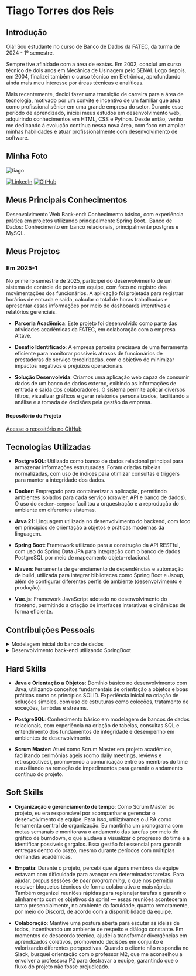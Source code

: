 # Tiago Torres dos Reis

## Introdução

Olá! Sou estudante no curso de Banco de Dados da FATEC, da turma de 2024 - 1º semestre.

Sempre tive afinidade com a área de exatas. Em 2002, concluí um curso técnico de dois anos em Mecânica de Usinagem pelo SENAI. Logo depois, em 2004, finalizei também o curso técnico em Eletrônica, aprofundando ainda mais meu interesse por áreas técnicas e analíticas.

Mais recentemente, decidi fazer uma transição de carreira para a área de tecnologia, motivado por um convite e incentivo de um familiar que atua como profissional sênior em uma grande empresa do setor. Durante esse período de aprendizado, iniciei meus estudos em desenvolvimento web, adquirindo conhecimentos em HTML, CSS e Python. Desde então, venho me dedicando à evolução contínua nessa nova área, com foco em ampliar minhas habilidades e atuar profissionalmente com desenvolvimento de software.

## Minha Foto

![tiago](https://github.com/user-attachments/assets/2715b681-6533-41bd-a176-4ec9130a1a90)

[![LinkedIn](https://img.shields.io/badge/LinkedIn-0077B5?style=for-the-badge&logo=linkedin&logoColor=white)](https://www.linkedin.com/in/tiago-torres-dos-reis/) [![GitHub](https://img.shields.io/badge/GitHub-100000?style=for-the-badge&logo=github&logoColor=white)](https://github.com/TiagoTReis)

## Meus Principais Conhecimentos

Desenvolvimento Web Back-end: Conhecimento básico, com experiência prática em projetos utilizando principalmente Spring Boot..
Banco de Dados: Conhecimento em banco relacionais, principalmente postgres e MySQL.

## Meus Projetos

### Em 2025-1

No primeiro semestre de 2025, participei do desenvolvimento de um sistema de controle de ponto em equipe, com foco no registro das movimentações dos funcionários. A aplicação foi projetada para registrar horários de entrada e saída, calcular o total de horas trabalhadas e apresentar essas informações por meio de dashboards interativos e relatórios gerenciais.

- **Parceria Acadêmica**: Este projeto foi desenvolvido como parte das atividades acadêmicas da FATEC, em colaboração com a empresa Altave.

- **Desafio Identificado**: A empresa parceira precisava de uma ferramenta eficiente para monitorar possíveis atrasos de funcionários de prestadoras de serviço terceirizadas, com o objetivo de minimizar impactos negativos e prejuízos operacionais.

- **Solução Desenvolvida**: Criamos uma aplicação web capaz de consumir dados de um banco de dados externo, exibindo as informações de entrada e saída dos colaboradores. O sistema permite aplicar diversos filtros, visualizar gráficos e gerar relatórios personalizados, facilitando a análise e a tomada de decisões pela gestão da empresa.


#### Repositório do Projeto

[Acesse o repositório no GitHub](https://github.com/SQLutions-FATEC/API-3-Semestre)


## Tecnologias Utilizadas

- **PostgreSQL**: Utilizado como banco de dados relacional principal para armazenar informações estruturadas. Foram criadas tabelas normalizadas, com uso de índices para otimizar consultas e triggers para manter a integridade dos dados.

- **Docker**: Empregado para containerizar a aplicação, permitindo ambientes isolados para cada serviço (crawler, API e banco de dados). O uso do `docker-compose` facilitou a orquestração e a reprodução do ambiente em diferentes sistemas.

- **Java 21**: Linguagem utilizada no desenvolvimento do backend, com foco em princípios de orientação a objetos e práticas modernas da linguagem.

- **Spring Boot**: Framework utilizado para a construção da API RESTful, com uso do Spring Data JPA para integração com o banco de dados PostgreSQL por meio de mapeamento objeto-relacional.

- **Maven**: Ferramenta de gerenciamento de dependências e automação de build, utilizada para integrar bibliotecas como Spring Boot e Jsoup, além de configurar diferentes perfis de ambiente (desenvolvimento e produção).

- **Vue.js**: Framework JavaScript adotado no desenvolvimento do frontend, permitindo a criação de interfaces interativas e dinâmicas de forma eficiente.

## Contribuições Pessoais

<details>
  <summary>Modelagem inicial do banco de dados</summary>
<br>
Em conjunto com os demais membros do grupo, definimos a estrutura inicial do banco de dados, incluindo suas tabelas e relacionamentos. O foco foi criar um esquema que atendesse aos fluxos prioritários mapeados, com uma abordagem de visibilidade limitada a longo prazo. Para garantir a coerência e facilitar as alterações, elaboramos um dump do banco que é inicializado junto ao Docker, minimizando assim os conflitos decorrentes de futuras modificações em relacionamentos, tabelas ou na adição de novos componentes.


![Diagrama de Modelagem](fotos/modelagem.png)

</details>

<details>
  <summary>Desenvolvimento back-end utilizando SpringBoot</summary>

Minha contribuição durante o desenvolvimento incluiu a refatoração pontual do código, meu objetivo era visar a otimização e a manutenibilidade. Intensifiquei esse trabalho nas semanas finais, próximo à entrega, focando nos seguintes pontos de melhoria:

  <details>
    <summary>Estruturação de dados (DTO)</summary>

Definição e implementação de DTOs (Data Transfer Objects) para organizar e otimizar a transferência de dados entre as camadas da aplicação.

![Refatoracao de DTO](fotos/refatoracao-de-dto.png)

  </details>

  <details>
    <summary>Padronização de Código</summary>

Estabelecimento de padrões de código para garantir consistência, legibilidade e manutenção eficiente do projeto.

![padronizacao](fotos/padronizacao.png)
  </details>

<details>
  <summary>Endpoint para exportações em Larga Escala </summary>
  
  Criação de endpoints para ignorar a paginação e trazer todos os dados do banco.

  ![endpoint](fotos/endpoint.png)
  </details>


</details>

## Hard Skills

- **Java e Orientação a Objetos**: Domínio básico no desenvolvimento com Java, utilizando conceitos fundamentais de orientação a objetos e boas práticas como os princípios SOLID. Experiência inicial na criação de soluções simples, com uso de estruturas como coleções, tratamento de exceções, lambdas e streams.

- **PostgreSQL**: Conhecimento básico em modelagem de bancos de dados relacionais, com experiência na criação de tabelas, consultas SQL e entendimento dos fundamentos de integridade e desempenho em ambientes de desenvolvimento.

- **Scrum Master**: Atuei como Scrum Master em projeto acadêmico, facilitando cerimônias ágeis (como daily meetings, reviews e retrospectives), promovendo a comunicação entre os membros do time e auxiliando na remoção de impedimentos para garantir o andamento contínuo do projeto.

## Soft Skills

- **Organização e gerenciamento de tempo**: Como Scrum Master do projeto, eu era responsável por acompanhar e gerenciar o desenvolvimento da equipe. Para isso, utilizávamos o JIRA como ferramenta central de organização. Eu mantinha um cronograma com metas semanais e monitorava o andamento das tarefas por meio do gráfico de burndown, o que ajudava a visualizar o progresso do time e a identificar possíveis gargalos. Essa gestão foi essencial para garantir entregas dentro do prazo, mesmo durante períodos com múltiplas demandas acadêmicas.

- **Empatia**: Durante o projeto, percebi que alguns membros da equipe estavam com dificuldade para avançar em determinadas tarefas. Para ajudar, propus sessões de *peer programming*, o que nos permitiu resolver bloqueios técnicos de forma colaborativa e mais rápida. Também organizei reuniões rápidas para replanejar tarefas e garantir o alinhamento com os objetivos da sprint — essas reuniões aconteceram tanto presencialmente, no ambiente da faculdade, quanto remotamente, por meio do Discord, de acordo com a disponibilidade da equipe.


- **Colaboração**: Mantive uma postura aberta para escutar as ideias de todos, incentivando um ambiente de respeito e diálogo constante. Em momentos de desacordo técnico, ajudei a transformar divergências em aprendizados coletivos, promovendo decisões em conjunto e valorizando diferentes perspectivas. Quando o cliente não respondia no Slack, busquei orientação com o professor M2, que me aconselhou a envolver a professora P2 para destravar a equipe, garantindo que o fluxo do projeto não fosse prejudicado.

